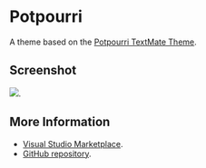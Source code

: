 # Potpourri

A theme based on the [Potpourri TextMate Theme](http://colorsublime.com/theme/Potpourri).


## Screenshot
![](https://raw.githubusercontent.com/gerane/VSCodeThemes/master/gerane.Theme-Potpourri/screenshot.png).


## More Information
* [Visual Studio Marketplace](https://marketplace.visualstudio.com/items/gerane.Theme-Potpourri).
* [GitHub repository](https://github.com/gerane/VSCodeThemes).
